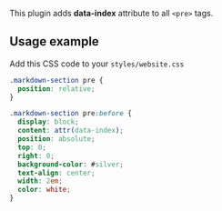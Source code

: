 This plugin adds **data-index** attribute to all `<pre>` tags.

## Usage example

Add this CSS code to your `styles/website.css`

```css
.markdown-section pre {
  position: relative;
}

.markdown-section pre:before {
  display: block;
  content: attr(data-index);
  position: absolute;
  top: 0;
  right: 0;
  background-color: #silver;
  text-align: center;
  width: 2em;
  color: white;
}
```